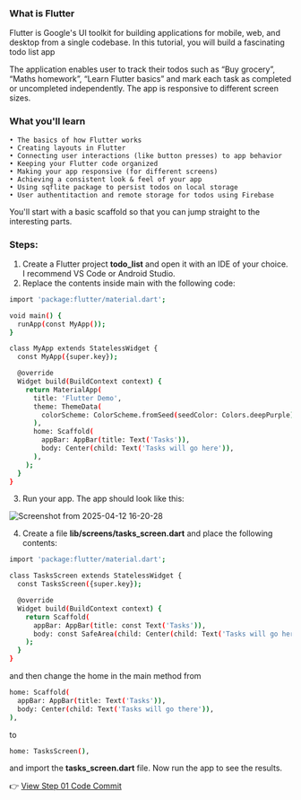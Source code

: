 ### What is Flutter

Flutter is Google's UI toolkit for building applications for mobile, web, and desktop from a single codebase. In this tutorial, you will build a fascinating todo list app

The application enables user to track their todos such as “Buy grocery”, “Maths homework”, “Learn Flutter basics” and mark each task as completed or uncompleted independently. The app is responsive to different screen sizes.

### What you'll learn

    • The basics of how Flutter works
    • Creating layouts in Flutter
    • Connecting user interactions (like button presses) to app behavior
    • Keeping your Flutter code organized
    • Making your app responsive (for different screens)
    • Achieving a consistent look & feel of your app
    • Using sqflite package to persist todos on local storage
    • User authentitaction and remote storage for todos using Firebase

You'll start with a basic scaffold so that you can jump straight to the interesting parts.

### Steps:

1. Create a Flutter project **todo_list** and open it with an IDE of your choice. I recommend VS Code or Android Studio.
2. Replace the contents inside main with the following code:

```bash
import 'package:flutter/material.dart';

void main() {
  runApp(const MyApp());
}

class MyApp extends StatelessWidget {
  const MyApp({super.key});

  @override
  Widget build(BuildContext context) {
    return MaterialApp(
      title: 'Flutter Demo',
      theme: ThemeData(
        colorScheme: ColorScheme.fromSeed(seedColor: Colors.deepPurple),
      ),
      home: Scaffold(
        appBar: AppBar(title: Text('Tasks')),
        body: Center(child: Text('Tasks will go here')),
      ),
    );
  }
}
```

3. Run your app. The app should look like this:

![Screenshot from 2025-04-12 16-20-28](https://github.com/user-attachments/assets/d58b1998-f2bf-4854-9be5-53596c24cd37)

4. Create a file **lib/screens/tasks_screen.dart** and place the following contents:

```bash
import 'package:flutter/material.dart';

class TasksScreen extends StatelessWidget {
  const TasksScreen({super.key});

  @override
  Widget build(BuildContext context) {
    return Scaffold(
      appBar: AppBar(title: const Text('Tasks')),
      body: const SafeArea(child: Center(child: Text('Tasks will go here'))),
    );
  }
}
```

and then change the home in the main method from

```bash
home: Scaffold(
  appBar: AppBar(title: Text('Tasks')),
  body: Center(child: Text('Tasks will go there')),
),
```

to

```bash
home: TasksScreen(),
```

and import the **tasks_screen.dart** file. Now run the app to see the results.

👉 [View Step 01 Code Commit](commit_link_here_later)
